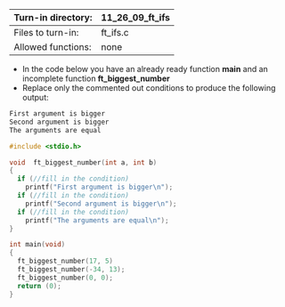 Turn-in directory: | 11_26_09_ft_ifs |
-------------|-------------|
Files to turn-in: | ft_ifs.c |
Allowed functions: | none
* In the code below you have an already ready function **main** and an incomplete function **ft_biggest_number**
* Replace only the commented out conditions to produce the following output:

<endl>
  
  ```Bash
  First argument is bigger
  Second argument is bigger
  The arguments are equal
  ```

<endl>
  
  ```C
  #include <stdio.h>
  
  void  ft_biggest_number(int a, int b)
  {
    if (//fill in the condition)
      printf("First argument is bigger\n");
    if (//fill in the condition)
      printf("Second argument is bigger\n");
    if (//fill in the condition)
      printf("The arguments are equal\n");
  }
  
  int main(void)
  {
    ft_biggest_number(17, 5)
    ft_biggest_number(-34, 13);
    ft_biggest_number(0, 0);
    return (0);
  }
  ```
